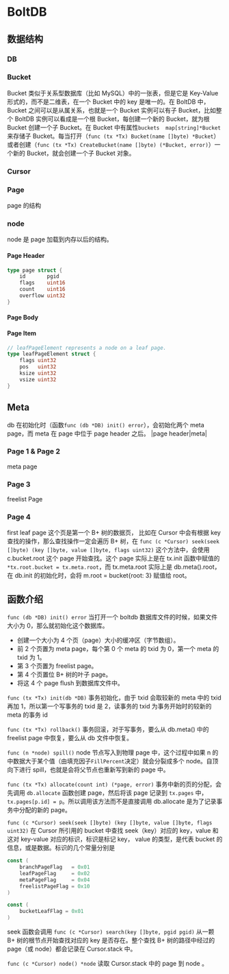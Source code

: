 # BoltDB

## 数据结构

### DB

### Bucket

Bucket 类似于关系型数据库（比如 MySQL）中的一张表，但是它是 Key-Value 形式的，而不是二维表，在一个 Bucket 中的 key 是唯一的。在 BoltDB 中，Bucket 之间可以是从属关系，也就是一个 Bucket 实例可以有子 Bucket，比如整个 BoltDB 实例可以看成是一个根 Bucket，每创建一个新的 Bucket，就为根 Bucket 创建一个子 Bucket。在 Bucket 中有属性`buckets  map[string]*Bucket` 来存储子 Bucket。每当打开（`func (tx *Tx) Bucket(name []byte) *Bucket`）或者创建（`func (tx *Tx) CreateBucket(name []byte) (*Bucket, error)`）一个新的 Bucket，就会创建一个子 Bucket 对象。

### Cursor

### Page
page 的结构

### node
node 是 page 加载到内存以后的结构。

#### Page Header

```go
type page struct {
  	id       pgid
	flags    uint16
	count    uint16
	overflow uint32
}
```


#### Page Body

#### Page Item

```go
// leafPageElement represents a node on a leaf page.
type leafPageElement struct {
	flags uint32
	pos   uint32
	ksize uint32
	vsize uint32
}
```

## Meta

db 在初始化时（函数`func (db *DB) init() error`），会初始化两个 meta page，而 meta 在 page 中位于 page header 之后。
|page header|meta|

### Page 1 & Page 2
meta page

### Page 3
freelist Page

### Page 4
first leaf page
这个页是第一个 B+ 树的数据页，
比如在 Cursor 中会有根据 key 查找的操作，那么查找操作一定会遍历 B+ 树，在 `func (c *Cursor) seek(seek []byte) (key []byte, value []byte, flags uint32)` 这个方法中，会使用 c.bucket.root 这个 page 开始查找。这个 page 实际上是在 tx.init 函数中赋值的 `*tx.root.bucket = tx.meta.root`，而 tx.meta.root 实际上是 db.meta().root，在 db.init 的初始化时，会将 m.root = bucket{root: 3} 赋值给 root。


## 函数介绍
`func (db *DB) init() error`
当打开一个 boltdb 数据库文件的时候，如果文件大小为 0，那么就初始化这个数据库。
* 创建一个大小为 4 个页（page）大小的缓冲区（字节数组）。
* 前 2 个页置为 meta page，每个第 0 个 meta 的 txid 为 0，第一个 meta 的 txid 为 1。
* 第 3 个页置为 freelist page。
* 第 4 个页置位 B+ 树的叶子 page。
* 将这 4 个 page flush 到数据库文件中。

`func (tx *Tx) init(db *DB)`
事务初始化，由于 txid 会取较新的 meta 中的 txid 再加 1，所以第一个写事务的 txid 是 2，读事务的 txid 为事务开始时的较新的 meta 的事务 id

`func (tx *Tx) rollback()`
事务回滚，对于写事务，要么从 db.meta() 中的 freelist page 中恢复，要么从 db 文件中恢复。

`func (n *node) spill()` 
node 节点写入到物理 page 中，这个过程中如果 n 的中数据大于某个值（由填充因子`FillPercent`决定）就会分裂成多个 node。自顶向下进行 spill，也就是会将父节点也重新写到新的 page 中。

`func (tx *Tx) allocate(count int) (*page, error)`
事务中新的页的分配，会先调用 `db.allocate` 函数创建 page，然后将该 page 记录到 `tx.pages` 中，`tx.pages[p.id] = p`。所以调用该方法而不是直接调用 db.allocate 是为了记录事务中分配的新的 page。

`func (c *Cursor) seek(seek []byte) (key []byte, value []byte, flags uint32)`
在 Cursor 所引用的 bucket 中查找 seek（key）对应的 key，value 和这对 key-value 对应的标识，标识是标记 key， value 的类型，是代表 bucket 的信息，或是数据。标识的几个常量分别是

```go
const (
	branchPageFlag   = 0x01
	leafPageFlag     = 0x02
	metaPageFlag     = 0x04
	freelistPageFlag = 0x10
)

const (
	bucketLeafFlag = 0x01
)
```

seek 函数会调用 `func (c *Cursor) search(key []byte, pgid pgid)` 从一颗 B+ 树的根节点开始查找对应的 key 是否存在。整个查找 B+ 树的路径中经过的 page（或 node）都会记录在 Cursor.stack 中。

`func (c *Cursor) node() *node`
读取 Cursor.stack 中的 page 到 node 。

